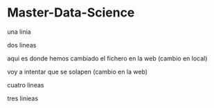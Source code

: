# Master-Data-Science

una linia

dos lineas

aqui es donde hemos cambiado el fichero en la web (cambio en local)

voy a intentar que se solapen (cambio en la web)

cuatro lineas

tres linieas 
